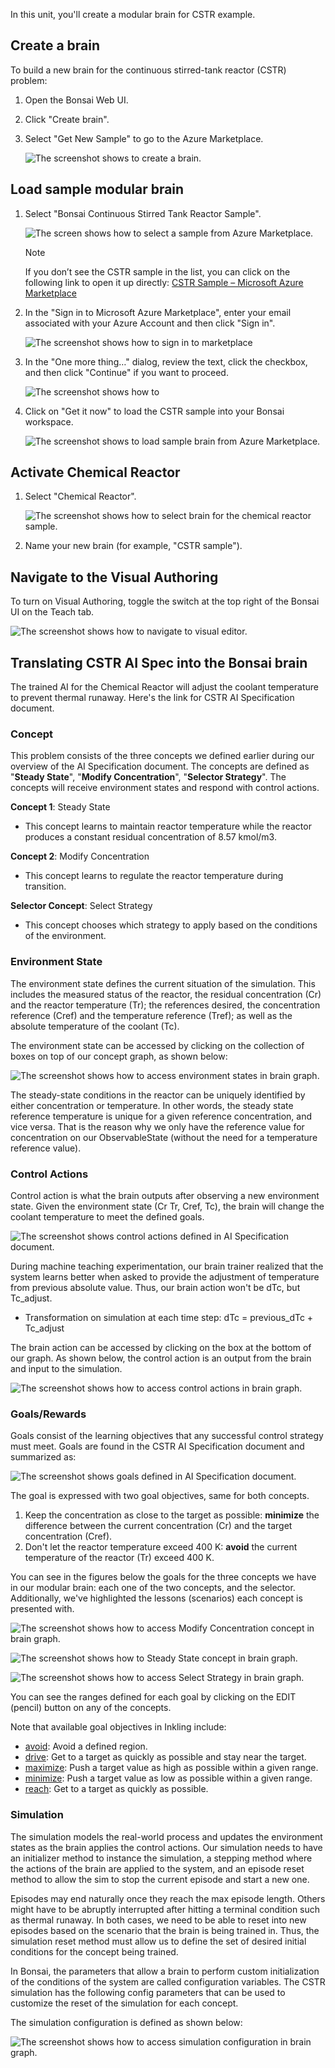 In this unit, you'll create a modular brain for CSTR example.

## Create a brain

To build a new brain for the continuous stirred-tank reactor (CSTR) problem:

1. Open the Bonsai Web UI.
2. Click "Create brain".
3. Select "Get New Sample" to go to the Azure Marketplace.

    ![The screenshot shows to create a brain.](../media/create-brain.png)

## Load sample modular brain

1. Select "Bonsai Continuous Stirred Tank Reactor Sample".

    ![The screen shows how to select a sample from Azure Marketplace.](../media/select-brain.png)

    > [!NOTE]
    > If you don’t see the CSTR sample in the list, you can click on the following link to open it up directly: [CSTR Sample – Microsoft Azure Marketplace](azuremarketplace.microsoft.com)

2. In the "Sign in to Microsoft Azure Marketplace", enter your email associated with your Azure Account and then click "Sign in".

    ![The screenshot shows how to sign in to marketplace](../media/sign-into-marketplace.png)

3. In the "One more thing…" dialog, review the text, click the checkbox, and then click "Continue" if you want to proceed.

    ![The screenshot shows how to ](../media/review-text.png)

4. Click on "Get it now" to load the CSTR sample into your Bonsai workspace.

    ![The screenshot shows to load sample brain from Azure Marketplace.](../media/load-sample.png)

## Activate Chemical Reactor

1. Select "Chemical Reactor".

    ![The screenshot shows how to select brain for the chemical reactor sample.](../media/select-chemical-reactor.png)

1. Name your new brain (for example, "CSTR sample").

## Navigate to the Visual Authoring

To turn on Visual Authoring, toggle the switch at the top right of the Bonsai UI on the Teach tab.

![The screenshot shows how to navigate to visual editor.](../media/navigate-visual-editor.png)

## Translating CSTR AI Spec into the Bonsai brain

The trained AI for the Chemical Reactor will adjust the coolant temperature to prevent thermal runaway. Here's the link for CSTR AI Specification document.

### Concept

This problem consists of the three concepts we defined earlier during our overview of the AI Specification document. The concepts are defined as "**Steady State**", "**Modify Concentration**", "**Selector Strategy**". The concepts will receive environment states and respond with control actions.

**Concept 1**: Steady State

- This concept learns to maintain reactor temperature while the reactor produces a constant residual concentration of 8.57 kmol/m3.

**Concept 2**: Modify Concentration

- This concept learns to regulate the reactor temperature during transition.

**Selector Concept**: Select Strategy

- This concept chooses which strategy to apply based on the conditions of the environment.

### Environment State

The environment state defines the current situation of the simulation. This includes the measured status of the reactor, the residual concentration (Cr) and the reactor temperature (Tr); the references desired, the concentration reference (Cref) and the temperature reference (Tref); as well as the absolute temperature of the coolant (Tc).

The environment state can be accessed by clicking on the collection of boxes on top of our concept graph, as shown below:

![The screenshot shows how to access environment states in brain graph.](../media/environment-state.png)

The steady-state conditions in the reactor can be uniquely identified by either concentration or temperature. In other words, the steady state reference temperature is unique for a given reference concentration, and vice versa. That is the reason why we only have the reference value for concentration on our ObservableState (without the need for a temperature reference value).

### Control Actions

Control action is what the brain outputs after observing a new environment state. Given the environment state (Cr Tr, Cref, Tc), the brain will change the coolant temperature to meet the defined goals.

![The screenshot shows control actions defined in AI Specification document.](../media/control-action-ai-spec.png)

During machine teaching experimentation, our brain trainer realized that the system learns better when asked to provide the adjustment of temperature from previous absolute value. Thus, our brain action won't be dTc, but Tc_adjust.

- Transformation on simulation at each time step: dTc = previous_dTc + Tc_adjust

The brain action can be accessed by clicking on the box at the bottom of our graph. As shown below, the control action is an output from the brain and input to the simulation.

![The screenshot shows how to access control actions in brain graph.](../media/control-action.png)

### Goals/Rewards

Goals consist of the learning objectives that any successful control strategy must meet. Goals are found in the CSTR AI Specification document and summarized as:

![The screenshot shows goals defined in AI Specification document.](../media/goal-ai-spec.png)

The goal is expressed with two goal objectives, same for both concepts.

1. Keep the concentration as close to the target as possible: **minimize** the difference between the current concentration (Cr) and the target concentration (Cref).
2. Don't let the reactor temperature exceed 400 K: **avoid** the current temperature of the reactor (Tr) exceed 400 K.

You can see in the figures below the goals for the three concepts we have in our modular brain: each one of the two concepts, and the selector. Additionally, we've highlighted the lessons (scenarios) each concept is presented with.

![The screenshot shows how to access Modify Concentration concept in brain graph.](../media/goal-concept-1.png)

![The screenshot shows how to Steady State concept in brain graph.](../media/goal-concept-2.png)

![The screenshot shows how to access Select Strategy in brain graph.](../media/goal-concept-3.png)

You can see the ranges defined for each goal by clicking on the EDIT (pencil) button on any of the concepts.

Note that available goal objectives in Inkling include:

- [avoid](/bonsai/inkling/keywords/goal?tabs=avoid): Avoid a defined region.
- [drive](/bonsai/inkling/keywords/goal?tabs=drive): Get to a target as quickly as possible and stay near the target.
- [maximize](/bonsai/inkling/keywords/goal?tabs=max): Push a target value as high as possible within a given range.
- [minimize](/bonsai/inkling/keywords/goal?tabs=min): Push a target value as low as possible within a given range.
- [reach](/bonsai/inkling/keywords/goal?tabs=reach): Get to a target as quickly as possible.

### Simulation

The simulation models the real-world process and updates the environment states as the brain applies the control actions. Our simulation needs to have an initializer method to instance the simulation, a stepping method where the actions of the brain are applied to the system, and an episode reset method to allow the sim to stop the current episode and start a new one.

Episodes may end naturally once they reach the max episode length. Others might have to be abruptly interrupted after hitting a terminal condition such as thermal runaway. In both cases, we need to be able to reset into new episodes based on the scenario that the brain is being trained in. Thus, the simulation reset method must allow us to define the set of desired initial conditions for the concept being trained.

In Bonsai, the parameters that allow a brain to perform custom initialization of the conditions of the system are called configuration variables. The CSTR simulation has the following config parameters that can be used to customize the reset of the simulation for each concept.

The simulation configuration is defined as shown below:

![The screenshot shows how to access simulation configuration in brain graph.](../media/sim-config.png)